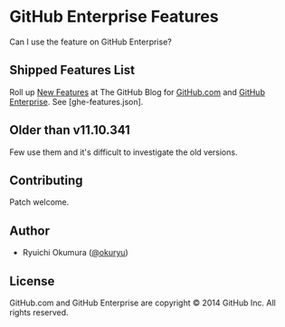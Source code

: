 # GitHub Enterprise Features

Can I use the feature on GitHub Enterprise?

## Shipped Features List

Roll up [New Features][blog] at The GitHub Blog for [GitHub.com][github] and [GitHub Enterprise][github-enterprise]. See [ghe-features.json].

## Older than v11.10.341

Few use them and it's difficult to investigate the old versions.

## Contributing

Patch welcome.

## Author

* Ryuichi Okumura ([@okuryu])

## License

GitHub.com and GitHub Enterprise are copyright © 2014 GitHub Inc. All rights reserved.

[github-enterprise]: https://enterprise.github.com/
[github]: https://github.com/
[blog]: https://github.com/blog/category/ship
[@okuryu]: https://github.com/okuryu
